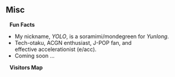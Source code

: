 ## Misc

<h4 style="margin:0 10px 0;">Fun Facts</h4>

- My nickname, *YOLO*, is a soramimi/mondegreen for *Yunlong*.
- Tech-otaku, ACGN enthusiast, J-POP fan, and <span class="tooltip"><a>effective accelerationist (e/acc)</a><span class="tooltiptext">Effective Accelerationism (e/acc) is a movement started on Twitter that focuses on human flourishing and technological optimism. We are AI risk contrarians and believe that the best thing we can do for all the humans living alive today is to accelerate the move toward Artificial General Intelligence (AGI), and in fact, the greater risk comes in not doing so. More: <a href="https://www.eaccwiki.com/wiki/Philosophy_of_e/acc" target="_blank">https://www.eaccwiki.com/wiki/Philosophy_of_e/acc</a></span></span>.
- Coming soon ...

<h4 style="margin:0 10px 0;">Visitors Map</h4>
<br>
<script type='text/javascript' id='clustrmaps' src='//cdn.clustrmaps.com/map_v2.js?cl=ffffff&w=a&t=n&d=mErswMtIf2K7G41Iql-K1paY9dnbAA1mf0bzUzgiHAs&co=87CEEB&cmo=FF69B4&cmn=FF1493&w=300'></script>

<style>
.tooltip {
  position: relative;
  display: inline-block;
}

.tooltip .tooltiptext {
  visibility: hidden;
  width: 50vw; 
  background-color: black;
  color: #fff;
  border-radius: 6px;
  padding: 5px 10px;

  position: absolute;
  z-index: 1;
  left: 50%;         
  transform: translateX(-50%); 
}

.tooltip:hover .tooltiptext {
  visibility: visible;
}
</style>
